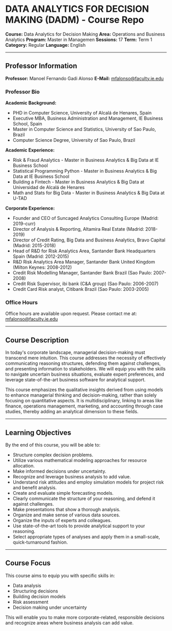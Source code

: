 # DATA ANALYTICS FOR DECISION MAKING (DADM) - Course Repo

**Course:** Data Analytics for Decision Making
**Area:** Operations and Business Analytics
**Program:** Master in Managemen
**Sessions:** 17
**Term:** Term 1
**Category:** Regular
**Language:** English

---

## Professor Information

**Professor:** Manoel Fernando Gadi Alonso
**E-Mail:** mfalonso@faculty.ie.edu

### Professor Bio

**Academic Background:**

* PHD in Computer Science, University of Alcalá de Henares, Spain
* Executive MBA, Business Administration and Management, IE Business School, Spain
* Master in Computer Science and Statistics, University of Sao Paulo, Brazil
* Computer Science Degree, University of Sao Paulo, Brazil

**Academic Experience:**

* Risk & Fraud Analytics - Master in Business Analytics & Big Data at IE Business School
* Statistical Programming Python - Master in Business Analytics & Big Data at IE Business School
* Building a Fintech - Master in Business Analytics & Big Data at Universidad de Alcalá de Henares
* Math and Stats for Big Data - Master in Business Analytics & Big Data at U-TAD

**Corporate Experience:**

* Founder and CEO of Suncaged Analytics Consulting Europe (Madrid: 2019-curr)
* Director of Analysis & Reporting, Altamira Real Estate (Madrid: 2018-2019)
* Director of Credit Rating, Big Data and Business Analytics, Bravo Capital (Madrid: 2015-2018)
* Head of R&D for Risk Analytics Area, Santander Bank Headquarters Spain (Madrid: 2012-2015)
* R&D Risk Analytics Area Manager, Santander Bank United Kingdom (Milton Keynes: 2008-2012)
* Credit Risk Modelling Manager, Santander Bank Brazil (Sao Paulo: 2007-2008)
* Credit Risk Supervisor, ibi bank (C&A group) (Sao Paulo: 2006-2007)
* Credit Card Risk analyst, Citibank Brazil (Sao Paulo: 2003-2005)

### Office Hours

Office hours are available upon request. Please contact me at: mfalonso@faculty.ie.edu

---

## Course Description

In today's corporate landscape, managerial decision-making must transcend mere intuition. This course addresses the necessity of effectively communicating reasoning structures, defending them against challenges, and presenting information to stakeholders. We will equip you with the skills to navigate uncertain business situations, evaluate expert preferences, and leverage state-of-the-art business software for analytical support.

This course emphasizes the qualitative insights derived from using models to enhance managerial thinking and decision-making, rather than solely focusing on quantitative aspects. It is multidisciplinary, linking to areas like finance, operations management, marketing, and accounting through case studies, thereby adding an analytical dimension to these fields.

---

## Learning Objectives

By the end of this course, you will be able to:

* Structure complex decision problems.
* Utilize various mathematical modeling approaches for resource allocation.
* Make informed decisions under uncertainty.
* Recognize and leverage business analysis to add value.
* Understand risk attitudes and employ simulation models for project risk and benefit analysis.
* Create and evaluate simple forecasting models.
* Clearly communicate the structure of your reasoning, and defend it against challenges.
* Make presentations that show a thorough analysis.
* Organize and make sense of various data sources.
* Organize the inputs of experts and colleagues.
* Use state-of-the-art tools to provide analytical support to your reasoning.
* Select appropriate types of analyses and apply them in a small-scale, quick-turnaround fashion.

---

## Course Focus

This course aims to equip you with specific skills in:

* Data analysis
* Structuring decisions
* Building decision models
* Risk assessment
* Decision making under uncertainty

This will enable you to make more corporate-related, responsible decisions and recognize areas where business analysis can add value.

